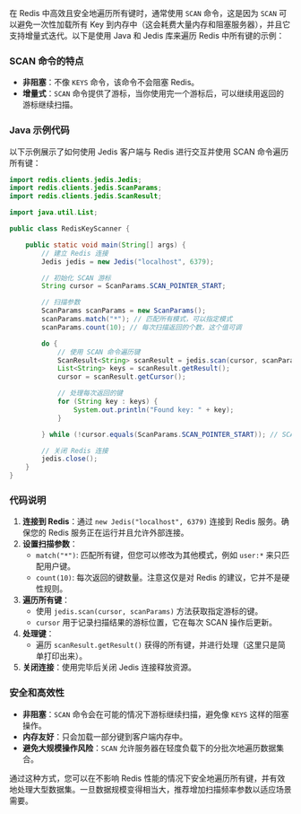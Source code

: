 在 Redis 中高效且安全地遍历所有键时，通常使用 `SCAN` 命令，这是因为 `SCAN` 可以避免一次性加载所有 Key 到内存中（这会耗费大量内存和阻塞服务器），并且它支持增量式迭代。以下是使用 Java 和 Jedis 库来遍历 Redis 中所有键的示例：

### SCAN 命令的特点

+ **非阻塞**：不像 `KEYS` 命令，该命令不会阻塞 Redis。
+ **增量式**：`SCAN` 命令提供了游标，当你使用完一个游标后，可以继续用返回的游标继续扫描。

### Java 示例代码

以下示例展示了如何使用 Jedis 客户端与 Redis 进行交互并使用 SCAN 命令遍历所有键：

```java
import redis.clients.jedis.Jedis;  
import redis.clients.jedis.ScanParams;  
import redis.clients.jedis.ScanResult;  

import java.util.List;  

public class RedisKeyScanner {  

    public static void main(String[] args) {  
        // 建立 Redis 连接  
        Jedis jedis = new Jedis("localhost", 6379);  

        // 初始化 SCAN 游标  
        String cursor = ScanParams.SCAN_POINTER_START;  

        // 扫描参数  
        ScanParams scanParams = new ScanParams();  
        scanParams.match("*"); // 匹配所有模式，可以指定模式  
        scanParams.count(10); // 每次扫描返回的个数，这个值可调  

        do {  
            // 使用 SCAN 命令遍历键  
            ScanResult<String> scanResult = jedis.scan(cursor, scanParams);  
            List<String> keys = scanResult.getResult();  
            cursor = scanResult.getCursor();  

            // 处理每次返回的键  
            for (String key : keys) {  
                System.out.println("Found key: " + key);  
            }  

        } while (!cursor.equals(ScanParams.SCAN_POINTER_START)); // SCAN 命令从头到尾遍历  

        // 关闭 Redis 连接  
        jedis.close();  
    }  
}
```

### 代码说明

1. **连接到 Redis**：通过 `new Jedis("localhost", 6379)` 连接到 Redis 服务。确保您的 Redis 服务正在运行并且允许外部连接。
2. **设置扫描参数**：
    + `match("*")`: 匹配所有键，但您可以修改为其他模式，例如 `user:*` 来只匹配用户键。
    + `count(10)`: 每次返回的键数量。注意这仅是对 Redis 的建议，它并不是硬性规则。
3. **遍历所有键**：
    + 使用 `jedis.scan(cursor, scanParams)` 方法获取指定游标的键。
    + `cursor` 用于记录扫描结果的游标位置，它在每次 SCAN 操作后更新。
4. **处理键**：
    + 遍历 `scanResult.getResult()` 获得的所有键，并进行处理（这里只是简单打印出来）。
5. **关闭连接**：使用完毕后关闭 Jedis 连接释放资源。

### 安全和高效性

+ **非阻塞**：`SCAN` 命令会在可能的情况下游标继续扫描，避免像 `KEYS` 这样的阻塞操作。
+ **内存友好**：只会加载一部分键到客户端内存中。
+ **避免大规模操作风险**：`SCAN` 允许服务器在轻度负载下的分批次地遍历数据集合。

通过这种方式，您可以在不影响 Redis 性能的情况下安全地遍历所有键，并有效地处理大型数据集。一旦数据规模变得相当大，推荐增加扫描频率参数以适应场景需要。

